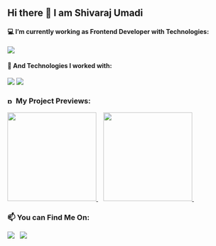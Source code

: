 ## Hi there 👋 I am Shivaraj Umadi

#### 💻 I’m currently working as Frontend Developer with Technologies:
<img src="https://skillicons.dev/icons?i=react,nextjs,redux,js,html,css,bootstrap">

#### 💼 And Technologies I worked with:
<img src="https://skillicons.dev/icons?i=git,vim,nodejs,github,npm">
<img src="https://skillicons.dev/icons?i=flask,postgres,prisma,postman,docker,kubernetes">

### <img width="15" height="15" src="https://img.icons8.com/fluency/15/project-management--v1.png" alt="project-management--v1"/> My Project Previews:
<a href='https://github.com/shivau1208/Todo' alt='' >
  <img src='https://github.com/shivau1208/S-ToDo/assets/102743170/ce078b10-8294-475e-8f71-97bbeffdf80d' width='200' />
</a>&nbsp;&nbsp;
<a href='https://github.com/shivau1208/buymebeer' alt='' >
  <img src='https://github.com/shivau1208/shivau1208/assets/102743170/29486251-d92b-407e-bbca-f17821240c3f' width='200' />
</a>&nbsp;&nbsp;


### 📫 You can Find Me On: 
<a href='https://www.linkedin.com/in/shivarajumadi/'><img src="https://skillicons.dev/icons?i=linkedin"></a>&nbsp;&nbsp;
<a href="mailto:shivumumadi@gmail.com" target="_blank" title="shivaraj Umadi" rel="noreferrer"><img src="https://skillicons.dev/icons?i=gmail"></a>
